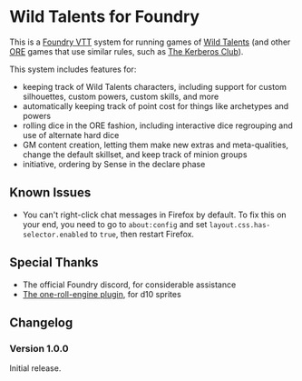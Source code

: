 # Wild Talents for Foundry

This is a [Foundry VTT](https://foundryvtt.com/) system for running games of
[Wild Talents](https://preview.drivethrurpg.com/en/product/78394/Wild-Talents-2nd-Edition)
(and other [ORE](https://arcdream.com/home/) games that use similar
rules, such as [The Kerberos Club](https://preview.drivethrurpg.com/en/product/64271/wild-talents-the-kerberos-club)).

This system includes features for:

- keeping track of Wild Talents characters, including support for custom silhouettes, custom powers, custom skills, and more
- automatically keeping track of point cost for things like archetypes and powers
- rolling dice in the ORE fashion, including interactive dice regrouping and use of alternate hard dice
- GM content creation, letting them make new extras and meta-qualities, change the default skillset, and keep track of minion groups
- initiative, ordering by Sense in the declare phase

## Known Issues

- You can't right-click chat messages in Firefox by default. To fix this on your
  end, you need to go to `about:config` and set
  `layout.css.has-selector.enabled` to `true`, then restart Firefox.

## Special Thanks

- The official Foundry discord, for considerable assistance
- [The one-roll-engine plugin](https://github.com/shemetz/one-roll-engine), for
  d10 sprites

## Changelog

### Version 1.0.0

Initial release.
